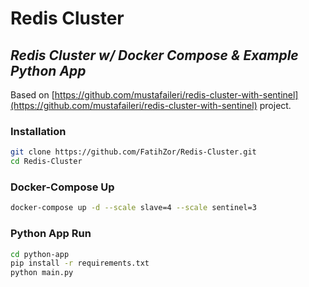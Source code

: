 
# Redis Cluster

## _Redis Cluster w/ Docker Compose & Example Python App_

Based on [https://github.com/mustafaileri/redis-cluster-with-sentinel](https://github.com/mustafaileri/redis-cluster-with-sentinel) project.

### Installation
```sh
git clone https://github.com/FatihZor/Redis-Cluster.git
cd Redis-Cluster
```

### Docker-Compose Up
```sh
docker-compose up -d --scale slave=4 --scale sentinel=3
```

### Python App Run
```sh
cd python-app
pip install -r requirements.txt
python main.py
```

